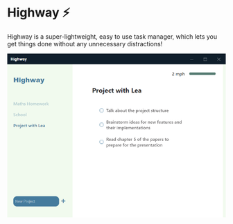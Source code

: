 # Highway :zap:
Highway is a super-lightweight, easy to use task manager, which lets you get things done without any unnecessary distractions!

![Highway](/assets/git_images/highway_screen.png)

